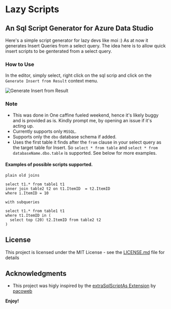 # Lazy Scripts

## An Sql Script Generator for Azure Data Studio

Here's a simple script generator for lazy devs like moi :)
As at now it generates Insert Queries from a select query. The idea here is to allow quick insert scripts to be genterated from a select query.

### How to Use
In the editor, simply select, right click on the sql scrip and click on the `Generate Insert from Result` context menu.

![Generate Insert from Result](https://user-images.githubusercontent.com/49438182/155882668-4a1c5c7a-5865-4182-ac21-0c867ce9590b.png)


### Note
* This was done in One caffine fueled weekend, hence it's likely buggy and is provided as is. Kindly prompt me, by opening an issue if it's acting up.
* Currently supports only `MSSQL`.
* Supports only the `dbo` database schema if added.
* Uses the first table it finds after the `from` clause in your select query as the target table for Insert.
  So `select * from table` and `select * from databaseName.dbo.table` is supported. See below for more examples.
 
####  Examples of possible scripts supported.
`plain old joins`
```
select t1.* from table1 t1
inner join table2 t2 on t1.ItemID  = t2.ItemID
where i.ItemID = 10 
```
`with subqueries`
```
select t1.* from table1 t1
where t1.ItemID in (
  select top (20) t2.ItemID from table2 t2 
) 
```
## License

This project is licensed under the MIT License - see the [LICENSE.md](https://raw.githubusercontent.com/LycanII/LzScripts/master/LICENSE) file for details


## Acknowledgments
- This project was higly inspired by the [extraSqlScriptAs Extension](https://github.com/pacoweb/extraSqlScriptAs) by [pacoweb](https://github.com/pacoweb)

**Enjoy!**

